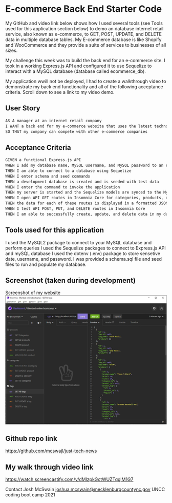 # E-commerce Back End Starter Code

My GitHub and video link below shows how I used several tools (see Tools used for this application section below) to demo an database internet retail service, also known as e-commerce, to GET, POST, UPDATE, and DELETE data in multiple database tables. My E-commerce database is like Shopify and WooCommerce and they provide a suite of services to businesses of all sizes. 

My challenge this week was to build the back end for an e-commerce site. I took in a working Express.js API and configured it to use Sequelize to interact with a MySQL database (database called ecommerce_db).

My application wwill not be deployed, I had to create a walkthrough video to demonstrate my back end functionality and all of the following acceptance criteria. Scroll down to see a link to my video demo.

## User Story

```md
AS A manager at an internet retail company
I WANT a back end for my e-commerce website that uses the latest technologies
SO THAT my company can compete with other e-commerce companies
```

## Acceptance Criteria

```md
GIVEN a functional Express.js API
WHEN I add my database name, MySQL username, and MySQL password to an environment variable file
THEN I am able to connect to a database using Sequelize
WHEN I enter schema and seed commands
THEN a development database is created and is seeded with test data
WHEN I enter the command to invoke the application
THEN my server is started and the Sequelize models are synced to the MySQL database
WHEN I open API GET routes in Insomnia Core for categories, products, or tags
THEN the data for each of these routes is displayed in a formatted JSON
WHEN I test API POST, PUT, and DELETE routes in Insomnia Core
THEN I am able to successfully create, update, and delete data in my database
```

## Tools used for this application
I used the MySQL2 package to connect to your MySQL database and perform queries
I used the Sequelize packages to connect to Express.js API and mySQL database
I used the dotenv (.env) package to store sensetive date, username, and password.
I was provided a schema.sql file and seed files to run and populate my database.

## Screenshot (taken during development)
Screenshot of my website
![Screenshot](/images/screenshot.jpg)


## Github repo link
https://github.com/mcswajl/just-tech-news

## My walk through video link
https://watch.screencastify.com/v/dMlzpkGctWUZTqglM1G7


Contact
Josh McSwain 
joshua.mcswain@mecklenburgcountync.gov 
UNCC coding boot camp 2021
